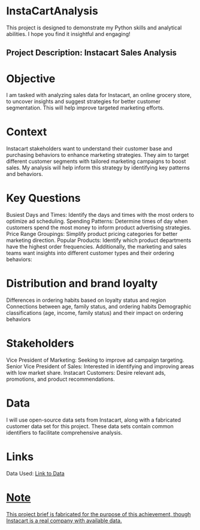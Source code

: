 # InstaCartAnalysis
This project is designed to demonstrate my Python skills and analytical abilities. I hope you find it insightful and engaging!

## Project Description: Instacart Sales Analysis

# Objective
I am tasked with analyzing sales data for Instacart, an online grocery store, to uncover insights and suggest strategies for better customer segmentation. This will help improve targeted marketing efforts.

# Context
Instacart stakeholders want to understand their customer base and purchasing behaviors to enhance marketing strategies. They aim to target different customer segments with tailored marketing campaigns to boost sales. My analysis will help inform this strategy by identifying key patterns and behaviors.

# Key Questions
Busiest Days and Times: Identify the days and times with the most orders to optimize ad scheduling.
Spending Patterns: Determine times of day when customers spend the most money to inform product advertising strategies.
Price Range Groupings: Simplify product pricing categories for better marketing direction.
Popular Products: Identify which product departments have the highest order frequencies.
Additionally, the marketing and sales teams want insights into different customer types and their ordering behaviors:

# Distribution and brand loyalty
Differences in ordering habits based on loyalty status and region
Connections between age, family status, and ordering habits
Demographic classifications (age, income, family status) and their impact on ordering behaviors

# Stakeholders
Vice President of Marketing: Seeking to improve ad campaign targeting.
Senior Vice President of Sales: Interested in identifying and improving areas with low market share.
Instacart Customers: Desire relevant ads, promotions, and product recommendations.

# Data
I will use open-source data sets from Instacart, along with a fabricated customer data set for this project. These data sets contain common identifiers to facilitate comprehensive analysis.

# Links
Data Used: <a href="https://www.instacart.com/datasets/grocery-shopping-2017">Link to Data

# Note
This project brief is fabricated for the purpose of this achievement, though Instacart is a real company with available data.


